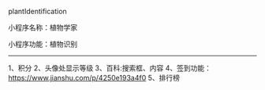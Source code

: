 plantIdentification

小程序名称：植物学家

小程序功能：植物识别

--------------------------

1、积分
2、头像处显示等级
3、百科:搜索框、内容
4、签到功能：https://www.jianshu.com/p/4250e193a4f0
5、排行榜